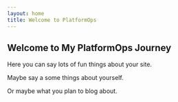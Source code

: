 ```yaml
---
layout: home
title: Welcome to PlatformOps
---
```


<div class="home-intro">
  <h2>Welcome to My PlatformOps Journey</h2>
  
  <p>Here you can say lots of fun things about your site.</p>

  <p>Maybe say a some things about yourself.</p>

  <p>Or maybe what you plan to blog about.</p>
</div>
